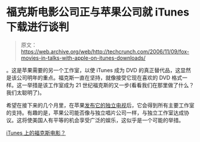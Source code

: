 # 福克斯电影公司正与苹果公司就 iTunes 下载进行谈判

> 原文：<https://web.archive.org/web/http://techcrunch.com/2006/11/09/fox-movies-in-talks-with-apple-on-itunes-downloads/>

。这是苹果需要的另一个工作室，以使 iTunes 成为 DVD 的真正替代品，这显然是该公司明年的重点。福克斯一直在坚持，就像接受它现在喜欢的 DVD 格式一样。这一举措是该工作室成为 21 世纪福克斯的又一步(看看我们在那里做了什么？我们太聪明了)。

希望在接下来的几个月里，在苹果[发布它的独立电视](https://web.archive.org/web/20140315045621/http://crunchgear.com/2006/09/20/bob-iger-confirms-itv-hard-drive/)后，它会得到所有主要工作室的支持。有趣的是，苹果公司能否像与独立唱片公司一样，与独立工作室达成协议。这将使美国人有平等的机会享受广泛的娱乐，这似乎是一个可能的举措。

[iTunes 上的福克斯电影？](https://web.archive.org/web/20140315045621/http://www.macrumors.com/pages/2006/11/20061109013256.shtml)